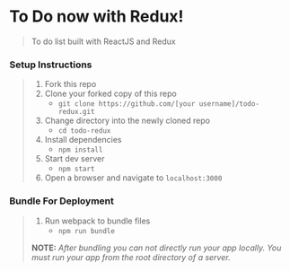 # To Do now with Redux!

> To do list built with ReactJS and Redux

### Setup Instructions

> 1. Fork this repo
> 1. Clone your forked copy of this repo
>    - `git clone https://github.com/[your username]/todo-redux.git`
> 1. Change directory into the newly cloned repo
>    - `cd todo-redux`
> 1. Install dependencies 
>    - `npm install`
> 1. Start dev server
>    - `npm start`
> 1. Open a browser and navigate to `localhost:3000` 

### Bundle For Deployment

> 1. Run webpack to bundle files
>    - `npm run bundle`
> 
> **NOTE:** *After bundling you can not directly run your app locally. You must run your app from the root directory of a server.*
